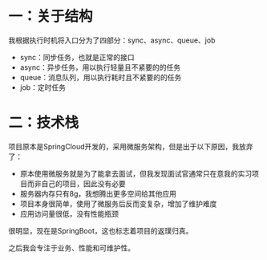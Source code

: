 # 一：关于结构

我根据执行时机将入口分为了四部分：sync、async、queue、job
+ sync：同步任务，也就是正常的接口
+ async：异步任务，用以执行轻量且不紧要的的任务
+ queue：消息队列，用以执行耗时且不紧要的的任务
+ job：定时任务

# 二：技术栈
项目原本是SpringCloud开发的，采用微服务架构，但是出于以下原因，我放弃了：
+ 原本使用微服务就是为了能拿去面试，但我发现面试官通常只在意我的实习项目而非自己的项目，因此没有必要
+ 服务器内存只有8g，我想腾出更多空间给其他应用
+ 项目本身很简单，使用了微服务后反而变复杂，增加了维护难度
+ 应用访问量很低，没有性能瓶颈

很明显，现在是SpringBoot，这也标志着项目的返璞归真。

之后我会专注于业务、性能和可维护性。